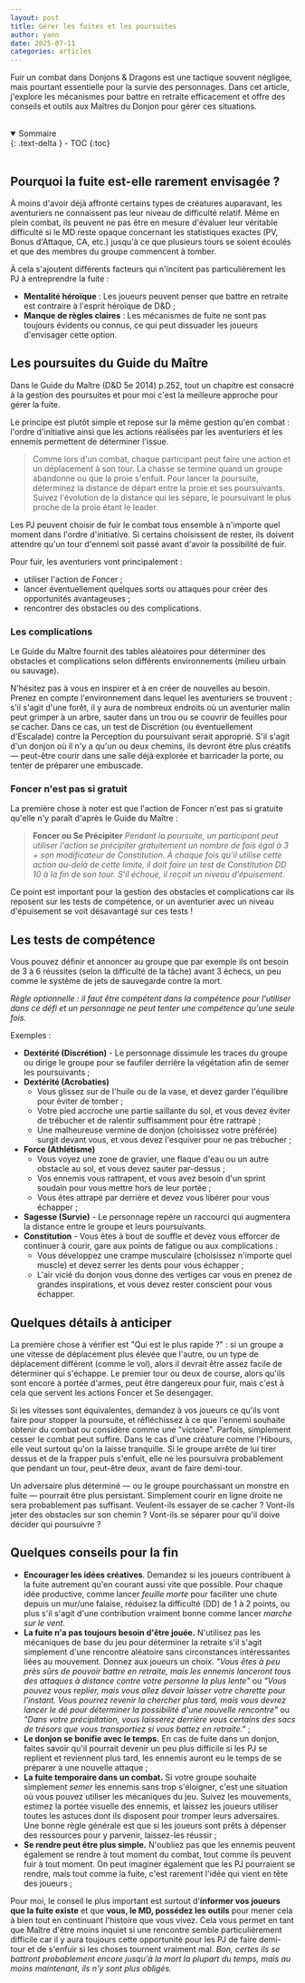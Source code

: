 ```yaml
---
layout: post
title: Gérer les fuites et les poursuites
author: yann
date: 2025-07-11
categories: articles
---
```


Fuir un combat dans Donjons & Dragons est une tactique souvent négligée, mais pourtant essentielle pour la survie des personnages. Dans cet article, j'explore les mécanismes pour battre en retraite efficacement et offre des conseils et outils aux Maîtres du Donjon pour gérer ces situations.

<br />

<details open markdown="block">
  <summary>
    Sommaire
  </summary>
  {: .text-delta }
- TOC
{:toc}
</details>

<br />

## Pourquoi la fuite est-elle rarement envisagée ?

À moins d'avoir déjà affronté certains types de créatures auparavant, les aventuriers ne connaissent pas leur niveau de difficulté relatif. Même en plein combat, ils peuvent ne pas être en mesure d'évaluer leur véritable difficulté si le MD reste opaque concernant les statistiques exactes (PV, Bonus d'Attaque, CA, etc.) jusqu'à ce que plusieurs tours se soient écoulés et que des membres du groupe commencent à tomber.

À cela s'ajoutent différents facteurs qui n'incitent pas particulièrement les PJ à entreprendre la fuite :

- **Mentalité héroïque** : Les joueurs peuvent penser que battre en retraite est contraire à l'esprit héroïque de D&D ;
- **Manque de règles claires** : Les mécanismes de fuite ne sont pas toujours évidents ou connus, ce qui peut dissuader les joueurs d'envisager cette option.

## Les poursuites du Guide du Maître

Dans le Guide du Maître (D&D 5e 2014) p.252, tout un chapitre est consacré à la gestion des poursuites et pour moi c'est la meilleure approche pour gérer la fuite.

Le principe est plutôt simple et repose sur la même gestion qu'en combat : l'ordre d'initiative ainsi que les actions réalisées par les aventuriers et les ennemis permettent de déterminer l'issue.

> Comme lors d'un combat, chaque participant peut faire une action et un déplacement à son tour. La chasse se termine quand un groupe abandonne ou que la proie s'enfuit.
Pour lancer la poursuite, déterminez la distance de départ entre la proie et ses poursuivants. Suivez l'évolution de la distance qui les sépare, le poursuivant le plus proche de la proie étant le leader.
> 

Les PJ peuvent choisir de fuir le combat tous ensemble à n'importe quel moment dans l'ordre d'initiative. Si certains choisissent de rester, ils doivent attendre qu'un tour d'ennemi soit passé avant d'avoir la possibilité de fuir.

Pour fuir, les aventuriers vont principalement :

- utiliser l'action de Foncer ;
- lancer éventuellement quelques sorts ou attaques pour créer des opportunités avantageuses ;
- rencontrer des obstacles ou des complications.

### Les complications

Le Guide du Maître fournit des tables aléatoires pour déterminer des obstacles et complications selon différents environnements (milieu urbain ou sauvage).

N'hésitez pas à vous en inspirer et à en créer de nouvelles au besoin. Prenez en compte l'environnement dans lequel les aventuriers se trouvent : s'il s'agit d'une forêt, il y aura de nombreux endroits où un aventurier malin peut grimper à un arbre, sauter dans un trou ou se couvrir de feuilles pour se cacher. Dans ce cas, un test de Discrétion (ou éventuellement d'Escalade) contre la Perception du poursuivant serait approprié. S'il s'agit d'un donjon où il n'y a qu'un ou deux chemins, ils devront être plus créatifs — peut-être courir dans une salle déjà explorée et barricader la porte, ou tenter de préparer une embuscade.

### Foncer n'est pas si gratuit

La première chose à noter est que l'action de Foncer n'est pas si gratuite qu'elle n'y paraît d'après le Guide du Maître :

> **Foncer ou Se Précipiter**
*Pendant la poursuite, un participant peut utiliser l'action se précipiter gratuitement un nombre de fois égal à 3 + son modificateur de Constitution. À chaque fois qu'il utilise cette action au-delà de cette limite, il doit faire un test de Constitution DD 10 à la fin de son tour. S'il échoue, il reçoit un niveau d'épuisement.*
> 

Ce point est important pour la gestion des obstacles et complications car ils reposent sur les tests de compétence, or un aventurier avec un niveau d'épuisement se voit désavantagé sur ces tests !

## Les tests de compétence

Vous pouvez définir et annoncer au groupe que par exemple ils ont besoin de 3 à 6 réussites (selon la difficulté de la tâche) avant 3 échecs, un peu comme le système de jets de sauvegarde contre la mort.

*Règle optionnelle : il faut être compétent dans la compétence pour l'utiliser dans ce défi et un personnage ne peut tenter une compétence qu'une seule fois.*

Exemples :

- **Dextérité (Discrétion)** - Le personnage dissimule les traces du groupe ou dirige le groupe pour se faufiler derrière la végétation afin de semer les poursuivants ;
- **Dextérité (Acrobaties)**
    - Vous glissez sur de l'huile ou de la vase, et devez garder l'équilibre pour éviter de tomber ;
    - Votre pied accroche une partie saillante du sol, et vous devez éviter de trébucher et de ralentir suffisamment pour être rattrapé ;
    - Une malheureuse vermine de donjon (choisissez votre préférée) surgit devant vous, et vous devez l'esquiver pour ne pas trébucher ;
- **Force (Athlétisme)**
    - Vous voyez une zone de gravier, une flaque d'eau ou un autre obstacle au sol, et vous devez sauter par-dessus ;
    - Vos ennemis vous rattrapent, et vous avez besoin d'un sprint soudain pour vous mettre hors de leur portée ;
    - Vous êtes attrapé par derrière et devez vous libérer pour vous échapper ;
- **Sagesse (Survie)** - Le personnage repère un raccourci qui augmentera la distance entre le groupe et leurs poursuivants.
- **Constitution** - Vous êtes à bout de souffle et devez vous efforcer de continuer à courir, gare aux points de fatigue ou aux complications :
    - Vous développez une crampe musculaire (choisissez n'importe quel muscle) et devez serrer les dents pour vous échapper ;
    - L'air vicié du donjon vous donne des vertiges car vous en prenez de grandes inspirations, et vous devez rester conscient pour vous échapper.

## Quelques détails à anticiper

La première chose à vérifier est "Qui est le plus rapide ?" : si un groupe a une vitesse de déplacement plus élevée que l'autre, ou un type de déplacement différent (comme le vol), alors il devrait être assez facile de déterminer qui s'échappe. Le premier tour ou deux de course, alors qu'ils sont encore à portée d'armes, peut être dangereux pour fuir, mais c'est à cela que servent les actions Foncer et Se désengager.

Si les vitesses sont équivalentes, demandez à vos joueurs ce qu'ils vont faire pour stopper la poursuite, et réfléchissez à ce que l'ennemi souhaite obtenir du combat ou considère comme une "victoire". Parfois, simplement cesser le combat peut suffire. Dans le cas d'une créature comme l'Hibours, elle veut surtout qu'on la laisse tranquille. Si le groupe arrête de lui tirer dessus et de la frapper puis s'enfuit, elle ne les poursuivra probablement que pendant un tour, peut-être deux, avant de faire demi-tour.

Un adversaire plus déterminé — ou le groupe pourchassant un monstre en fuite — pourrait être plus persistant. Simplement courir en ligne droite ne sera probablement pas suffisant. Veulent-ils essayer de se cacher ? Vont-ils jeter des obstacles sur son chemin ? Vont-ils se séparer pour qu'il doive décider qui poursuivre ?

## Quelques conseils pour la fin

- **Encourager les idées créatives**. Demandez si les joueurs contribuent à la fuite autrement qu'en courant aussi vite que possible. Pour chaque idée productive, comme lancer *feuille morte* pour faciliter une chute depuis un mur/une falaise, réduisez la difficulté (DD) de 1 à 2 points, ou plus s'il s'agit d'une contribution vraiment bonne comme lancer *marche sur le vent*.
- **La fuite n'a pas toujours besoin d'être jouée.** N'utilisez pas les mécaniques de base du jeu pour déterminer la retraite s'il s'agit simplement d'une rencontre aléatoire sans circonstances intéressantes liées au mouvement. Donnez aux joueurs un choix. *"Vous êtes à peu près sûrs de pouvoir battre en retraite, mais les ennemis lanceront tous des attaques à distance contre votre personne la plus lente"* ou *"Vous pouvez vous replier, mais vous allez devoir laisser votre charette pour l'instant. Vous pourrez revenir la chercher plus tard, mais vous devrez lancer le dé pour déterminer la possibilité d'une nouvelle rencontre"* ou *"Dans votre précipitation, vous laisserez derrière vous certains des sacs de trésors que vous transportiez si vous battez en retraite."* ;
- **Le donjon se bonifie avec le temps.** En cas de fuite dans un donjon, faites savoir qu'il pourrait devenir un peu plus difficile si les PJ se replient et reviennent plus tard, les ennemis auront eu le temps de se préparer à une nouvelle attaque ;
- **La fuite temporaire dans un combat.** Si votre groupe souhaite simplement *semer* les ennemis sans trop s'éloigner, c'est une situation où vous pouvez utiliser les mécaniques du jeu. Suivez les mouvements, estimez la portée visuelle des ennemis, et laissez les joueurs utiliser toutes les astuces dont ils disposent pour tromper leurs adversaires. Une bonne règle générale est que si les joueurs sont prêts à dépenser des ressources pour y parvenir, laissez-les réussir ;
- **Se rendre peut être plus simple.** N'oubliez pas que les ennemis peuvent également se rendre à tout moment du combat, tout comme ils peuvent fuir à tout moment. On peut imaginer également que les PJ pourraient se rendre, mais tout comme la fuite, c'est rarement l'idée qui vient en tête des joueurs ;

Pour moi, le conseil le plus important est surtout d'**informer vos joueurs que la fuite existe** et que **vous, le MD, possédez les outils** pour mener cela à bien tout en continuant l'histoire que vous vivez. Cela vous permet en tant que Maître d'être moins inquiet si une rencontre semble particulièrement difficile car il y aura toujours cette opportunité pour les PJ de faire demi-tour et de s'enfuir si les choses tournent vraiment mal. *Bon, certes ils se battront probablement encore jusqu'à la mort la plupart du temps, mais au moins maintenant, ils n'y sont plus obligés.*
